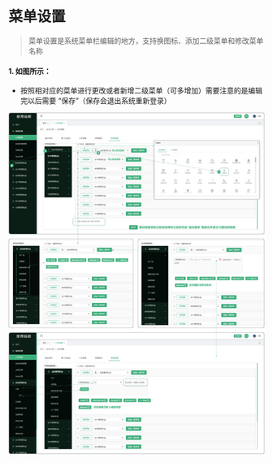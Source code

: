 # 菜单设置

> 菜单设置是系统菜单栏编辑的地方，支持换图标、添加二级菜单和修改菜单名称

#### 1. 如图所示：
* 按照相对应的菜单进行更改或者新增二级菜单（可多增加）需要注意的是编辑完以后需要 “保存”（保存会退出系统重新登录）

![如图所示](../../file/cdsz.png)
